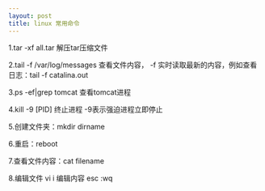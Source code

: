 ```yaml
---
layout: post
title: linux 常用命令
---
```


1.tar -xf all.tar 解压tar压缩文件

2.tail -f /var/log/messages  查看文件内容， -f 实时读取最新的内容，例如查看日志：tail -f catalina.out

3.ps -ef|grep tomcat  查看tomcat进程

4.kill -9 [PID]  终止进程  -9表示强迫进程立即停止

5.创建文件夹：mkdir dirname

6.重启：reboot

7.查看文件内容：cat filename

8.编辑文件 vi i  编辑内容  esc :wq
